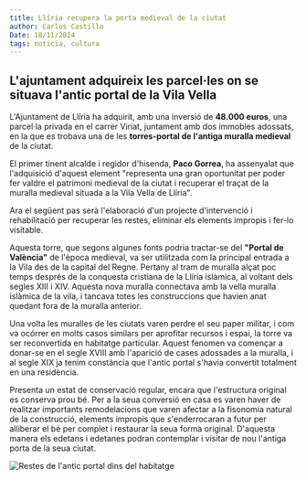 ```yaml
---
title: Llíria recupera la porta medieval de la ciutat
author: Carlos Castillo
Date: 18/11/2024
tags: noticia, cultura
---
```


## L'ajuntament adquireix les parcel·les on se situava l'antic portal de la Vila Vella

L'Ajuntament de Llíria ha adquirit, amb una inversió de **48.000 euros**, una parcel·la privada en el carrer Viriat, juntament amb dos immobles adossats, en la que es trobava una de les **torres-portal de l'antiga muralla medieval** de la ciutat.

El primer tinent alcalde i regidor d'hisenda, **Paco Gorrea**, ha assenyalat que l'adquisició d'aquest element "representa una gran oportunitat per poder fer valdre el patrimoni medieval de la ciutat i recuperar el traçat de la muralla medieval situada a la Vila Vella de Llíria".

Ara el següent pas serà l'elaboració d'un projecte d'intervenció i rehabilitació per recuperar les restes, eliminar els elements impropis i fer-lo visitable.

Aquesta torre, que segons algunes fonts podria tractar-se del **"Portal de València"** de l'època medieval, va ser utilitzada com la principal entrada a la Vila des de la capital del Regne. Pertany al tram de muralla alçat poc temps després de la conquesta cristiana de la Llíria islàmica, al voltant dels segles XIII i XIV. Aquesta nova muralla connectava amb la vella muralla islàmica de la vila, i tancava totes les construccions que havien anat quedant fora de la muralla anterior.

Una volta les muralles de les ciutats varen perdre el seu paper militar, i com va ocórrer en molts casos similars per aprofitar recursos i espai, la torre va ser reconvertida en habitatge particular. Aquest fenomen va començar a donar-se en el segle XVIII amb l'aparició de cases adossades a la muralla, i al segle XIX ja tenim constància que l'antic portal s'havia convertit totalment en una residència.

Presenta un estat de conservació regular, encara que l'estructura original es conserva prou bé. Per a la seua conversió en casa es varen haver de realitzar importants remodelacions que varen afectar a la fisonomia natural de la construcció, elements impropis que s'enderrocaran a futur per alliberar el bé per complet i restaurar la seua forma original.  D'aquesta manera els edetans i edetanes podran contemplar i visitar de nou l'antiga porta de la seua ciutat.


![ Restes de l'antic portal dins del habitatge ](/assets/continguts/recursos/20241118portal-medieval-lliria.jpg "Restes del portal de valència")
